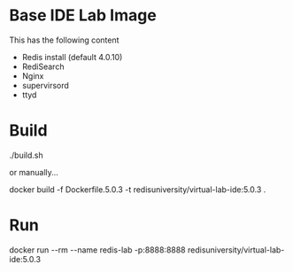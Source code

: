 # Base IDE Lab Image
This has the following content
- Redis install (default 4.0.10)
- RediSearch
- Nginx
- supervirsord
- ttyd

# Build
./build.sh

or manually...

docker build -f Dockerfile.5.0.3 -t redisuniversity/virtual-lab-ide:5.0.3 .

# Run
docker run --rm --name redis-lab -p:8888:8888 redisuniversity/virtual-lab-ide:5.0.3